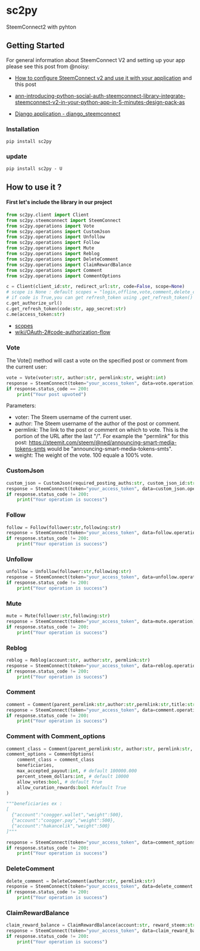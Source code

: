# sc2py
SteemConnect2 with pyhton

## Getting Started
For general information about SteemConnect V2 and setting up your app please see
this post from @noisy:
- [How to configure SteemConnect v2 and use it with your application](https://busy.org/steemconnect/@noisy/how-to-configure-steemconnect-v2-and-use-it-with-your-application-how-it-works-and-how-it-is-different-from-v1)
and this post
- [ann-introducing-python-social-auth-steemconnect-library-integrate-steemconnect-v2-in-your-python-app-in-5-minutes-design-pack-as](https://steemit.com/steemconnect/@noisy/ann-introducing-python-social-auth-steemconnect-library-integrate-steemconnect-v2-in-your-python-app-in-5-minutes-design-pack-as)

- [Django application - django_steemconnect](https://github.com/hakancelik96/django_steemconnect)

### Installation
`pip install sc2py`

### update
`pip install sc2py - U`

## How to use it ?

#### First let's include the library in our project

```python
from sc2py.client import Client
from sc2py.steemconnect import SteemConnect
from sc2py.operations import Vote
from sc2py.operations import CustomJson
from sc2py.operations import Unfollow
from sc2py.operations import Follow
from sc2py.operations import Mute
from sc2py.operations import Reblog
from sc2py.operations import DeleteComment
from sc2py.operations import ClaimRewardBalance
from sc2py.operations import Comment
from sc2py.operations import CommentOptions

c = Client(client_id:str, redirect_url:str, code=False, scope=None)
# scope is None : default scopes = "login,offline,vote,comment,delete_comment,comment_options,custom_json,claim_reward_balance"
# if code is True,you can get refresh_token using ,get_refresh_token()
c.get_authorize_url()
c.get_refresh_token(code:str, app_secret:str)
c.me(access_token:str)
```
- [scopes](https://github.com/steemit/steemconnect/wiki/OAuth-2#scopes)
- [wiki/OAuth-2#code-authorization-flow](https://github.com/steemit/steemconnect/wiki/OAuth-2#code-authorization-flow)


### Vote

The Vote() method will cast a vote on the specified post or comment from the current user:

```python
vote = Vote(voter:str, author:str, permlink:str, weight:int)
response = SteemConnect(token="your_access_token", data=vote.operation).run
if response.status_code == 200:
    print("Your post upvoted")
```
Parameters:
- voter: The Steem username of the current user.
- author: The Steem username of the author of the post or comment.
- permlink: The link to the post or comment on which to vote. This is the portion of the URL after the last "/". For example the "permlink" for this post: https://steemit.com/steem/@ned/announcing-smart-media-tokens-smts would be "announcing-smart-media-tokens-smts".
- weight: The weight of the vote. 100 equale a 100% vote.

### CustomJson

```python
custom_json = CustomJson(required_posting_auths:str, custom_json_id:str, structure:json, required_auths:list)
response = SteemConnect(token="your_access_token", data=custom_json.operation).run
if response.status_code != 200:
    print("Your operation is success")
```

### Follow

```python
follow = Follow(follower:str,following:str)
response = SteemConnect(token="your_access_token", data=follow.operation).run
if response.status_code != 200:
    print("Your operation is success")
```

### Unfollow

```python
unfollow = Unfollow(follower:str,following:str)
response = SteemConnect(token="your_access_token", data=unfollow.operation).run
if response.status_code != 200:
    print("Your operation is success")
```

### Mute

```python
mute = Mute(follower:str,following:str)
response = SteemConnect(token="your_access_token", data=mute.operation).run
if response.status_code != 200:
    print("Your operation is success")
```

### Reblog

```python
reblog = Reblog(account:str, author:str, permlink:str)
response = SteemConnect(token="your_access_token", data=reblog.operation).run
if response.status_code != 200:
    print("Your operation is success")
```


### Comment

```python
comment = Comment(parent_permlink:str,author:str,permlink:str,title:str,body:str,json_metadata:dict)
response = SteemConnect(token="your_access_token", data=comment.operation).run
if response.status_code != 200:
    print("Your operation is success")
```

### Comment with Comment_options

```python
comment_class = Comment(parent_permlink:str, author:str, permlink:str, title:str, body:str, json_metadata:dict)
comment_options = CommentOptions(
    comment_class = comment_class
    beneficiaries,
    max_accepted_payout:int, # default 100000.000
    percent_steem_dollars:int, # default 10000
    allow_votes:bool, # default True
    allow_curation_rewards:bool #default True
)

"""beneficiaries ex :
[
  {"account":"coogger.wallet","weight":500},
  {"account":"coogger.pay","weight":500},
  {"account":"hakancelik","weight":500}
]"""

response = SteemConnect(token="your_access_token", data=comment_options.operation).run
if response.status_code != 200:
    print("Your operation is success")
```

### DeleteComment

```python
delete_comment = DeleteComment(author:str, permlink:str)
response = SteemConnect(token="your_access_token", data=delete_comment.operation).run
if response.status_code != 200:
    print("Your operation is success")
```

### ClaimRewardBalance

```python
claim_reward_balance = ClaimRewardBalance(account:str, reward_steem:str, reward_sbd:str, reward_vests:str)
response = SteemConnect(token="your_access_token", data=claim_reward_balance.operation).run
if response.status_code != 200:
    print("Your operation is success")
```
